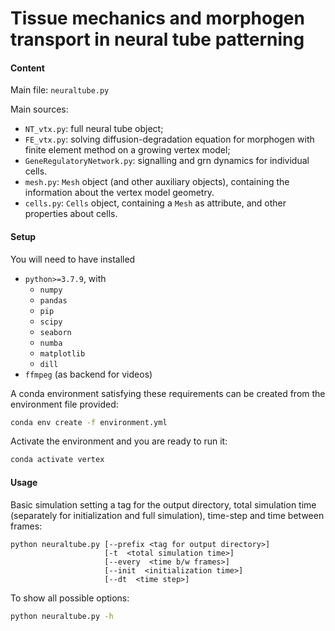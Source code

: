 # Tissue mechanics and morphogen transport in neural tube patterning

#### Content

Main file: `neuraltube.py`

Main sources:
- `NT_vtx.py`: full neural tube object;
- `FE_vtx.py`: solving diffusion-degradation equation for morphogen with finite element method on a growing vertex model;
- `GeneRegulatoryNetwork.py`: signalling and grn dynamics for individual cells.
- `mesh.py`: `Mesh` object (and other auxiliary objects), containing the information about the vertex model geometry.
- `cells.py`: `Cells` object, containing a `Mesh` as attribute, and other properties about cells.


#### Setup
You will need to have installed 
- `python>=3.7.9`, with
	- `numpy`
	- `pandas`
	- `pip`
	- `scipy`
	- `seaborn`
	- `numba`
	- `matplotlib`
	- `dill`
- `ffmpeg` (as backend for videos)

A conda environment satisfying these requirements can be created from the environment file provided:
```bash
conda env create -f environment.yml
```

Activate the environment and you are ready to run it:
```bash
conda activate vertex
```

#### Usage

Basic simulation setting a tag for the output directory, total simulation time (separately for initialization and full simulation), time-step and time between frames:
```
python neuraltube.py [--prefix <tag for output directory>]
					 [-t  <total simulation time>]
					 [--every  <time b/w frames>]
					 [--init  <initialization time>]
					 [--dt  <time step>]
```

To show all possible options:
```bash
python neuraltube.py -h
```
